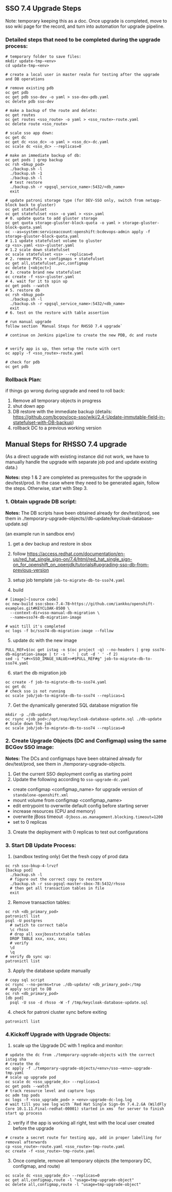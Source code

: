 ## SSO 7.4 Upgrade Steps
Note: temporary keeping this as a doc. Once upgrade is completed, move to sso wiki page for the record, and turn into automation for upgrade pipeline.

### Detailed steps that need to be completed during the upgrade process:
```shell
# temporary folder to save files:
mkdir update-tmp-<env>
cd update-tmp-<env>

# create a local user in master realm for testing after the upgrade and DB operations

# remove existing pdb
oc get pdb
oc get pdb sso-dev -o yaml > sso-dev-pdb.yaml
oc delete pdb sso-dev

# make a backup of the route and delete:
oc get routes
oc get routes <sso_route> -o yaml > <sso_route>-route.yaml
oc delete route <sso_route>

# scale sso app down:
oc get dc
oc get dc <sso_dc> -o yaml > <sso_dc>-dc.yaml
oc scale dc <sso_dc> --replicas=0

# make an immediate backup of db:
oc get pods | grep backup
oc rsh <bkup_pod>
  ./backup.sh -l
  ./backup.sh -1
  ./backup.sh -l
  # test restore
  ./backup.sh -r <pgsql_service_name>:5432/<db_name>
  exit

# update patroni storage type (for DEV-SSO only, switch from netapp-block back to gluster)
oc get statefulset
oc get statefulset <ss> -o yaml > <ss>.yaml
# 0. update quota to add gluster storage
oc get quota storage-gluster-block-quota -o yaml > storage-gluster-block-quota.yaml
oc --as=system:serviceaccount:openshift:bcdevops-admin apply -f storage-gluster-block-quota.yaml
# 1.1 update statefulset volume to gluster
cp <ss>.yaml <ss>-gluster.yaml
# 1.2 scale down statefulset
oc scale statefulset <ss> --replicas=0
# 2. remove PVCs + configmaps + statefulset
oc get all,statefulset,pvc,configmap
oc delete [<object>]
# 3. create brand new statefulset
oc create -f <ss>-gluster.yaml
# 4. wait for it to spin up
oc get pods --watch
# 5. restore db
oc rsh <bkup_pod>
  ./backup.sh -l
  ./backup.sh -r <pgsql_service_name>:5432/<db_name>
  exit
# 6. test on the restore with table assertion

# run manual upgrade
follow section `Manual Steps for RHSSO 7.4 upgrade`

# continue on Jenkins pipeline to create the new PDB, dc and route


# verify app is up, then setup the route with cert
oc apply -f <sso_route>-route.yaml

# check for pdb
oc get pdb
```

### Rollback Plan:
if things go wrong during upgrade and need to roll back:
1. Remove all temporary objects in progress
2. shut down app
3. DB restore with the immediate backup (details: https://github.com/bcgov/ocp-sso/wiki/2.4-Update-immutable-field-in-statefulset-with-DB-backup)
4. rollback DC to a previous working version


## Manual Steps for RHSSO 7.4 upgrade
(As a direct upgrade with existing instance did not work, we have to manually handle the upgrade with separate job pod and update existing data.)

**Notes:** step 1 & 2 are completed as prerequsites for the upgrade in dev/test/prod. In the case where they need to be generated again, follow the steps. Otherwise, start with Step 3.


### 1. Obtain upgrade DB script:
**Notes:** The DB scripts have been obtained already for dev/test/prod, see them in ./temporary-upgrade-objects/<env>/db-update/keycloak-database-update.sql

(an example run in sandbox env)
1. get a dev backup and restore in sbox
2. follow https://access.redhat.com/documentation/en-us/red_hat_single_sign-on/7.4/html/red_hat_single_sign-on_for_openshift_on_openjdk/tutorials#upgrading-sso-db-from-previous-version

3. setup job template `job-to-migrate-db-to-sso74.yaml`
4. build
```shell
# [image]~[source code]
oc new-build sso:sbox-7.4-78~https://github.com/iankko/openshift-examples.git#KEYCLOAK-8500 \
  --context-dir=sso-manual-db-migration \
  --name=sso74-db-migration-image

# wait till it's completed
oc logs -f bc/sso74-db-migration-image --follow
```

5. update dc with the new image
```shell
PULL_REF=$(oc get istag -n $(oc project -q) --no-headers | grep sso74-db-migration-image | tr -s ' ' | cut -d ' ' -f 2)
sed -i "s#<<SSO_IMAGE_VALUE>>#$PULL_REF#g" job-to-migrate-db-to-sso74.yaml
```

6. start the db migration job
```shell
oc create -f job-to-migrate-db-to-sso74.yaml
oc get dc
# check sso is not running
oc scale job/job-to-migrate-db-to-sso74 --replicas=1
```

7. Get the dynamically generated SQL database migration file
```shell
mkdir -p ./db-update
oc rsync <job_pod>:/opt/eap/keycloak-database-update.sql ./db-update
# Scale down the job
oc scale job/job-to-migrate-db-to-sso74 --replicas=0
```


### 2. Create Upgrade Objects (DC and Configmap) using the same BCGov SSO image:
**Notes:** The DCs and configmaps have been obtained already for dev/test/prod, see them in ./temporary-upgrade-objects.

1. Get the current SSO deployment config as starting point
2. Update the following according to `sso-upgrade-dc.yaml`
  - create configmap <configmap_name> for upgrade version of `standalone-openshift.xml`
  - mount volume from configmap <configmap_name>
  - edit entrypoint to overwrite default config before starting server
  - increase resources (CPU and memory)
  - overwrite jBoss timeout `-Djboss.as.management.blocking.timeout=1200`
  - set to 0 replicas
3. Create the deployment with 0 replicas to test out configurations


### 3. Start DB Update Process:
1. (sandbox testing only) Get the fresh copy of prod data
```shell
oc rsh sso-bkup-4-lrvzf
[backup pod]
  ./backup.sh -l
  # figure out the correct copy to restore
  ./backup.sh -r sso-pgsql-master-sbox-78:5432/rhsso
  # then get all transaction tables in file
  exit
```

2. Remove transaction tables:
```shell
oc rsh <db_primary_pod>
patronictl list
psql -U postgres
  # swtich to correct table
  \c rhsso
  # drop all xxxjbosststxtable tables
  DROP TABLE xxx, xxx, xxx;
  # verify
  \d
  \q
# verify db sync up:
patronictl list
```

3. Apply the database update manually
```shell
# copy sql script
oc rsync --no-perms=true ./db-update/ <db_primary_pod>:/tmp
# apply script to DB
oc rsh <db_primary_pod>
[db pod]
  psql -U sso -d rhsso -W -f /tmp/keycloak-database-update.sql
```

4. check for patroni cluster sync before exiting
```shell
patronictl list
```

### 4.Kickoff Upgrade with Upgrade Objects:
1. scale up the Upgrade DC with 1 replica and monitor:
```shell
# update the dc from ./temporary-upgrade-objects with the correct istag sha
# create the dc
oc apply -f ./temporary-upgrade-objects/<env>/sso-<env>-upgrade-tmp.yaml
# scale up upgrade pod
oc scale dc <sso_upgrade_dc> --replicas=1
oc get pods --watch
# track resource level and capture logs
oc adm top pods
oc logs -f <sso_upgrade_pod> > <env>-upgrade-dc-log.log
# wait till you see log with `Red Hat Single Sign-On 7.4.2.GA (WildFly Core 10.1.11.Final-redhat-00001) started in xms` for server to finish start up process
```

2. verify if the app is working all right, test with the local user created before the upgrade
```shell
# create a secret route for testing app, add in proper labelling for removal afterwards
cp <sso_route>-route.yaml <sso_route>-tmp-route.yaml
oc create -f <sso_route>-tmp-route.yaml
```

3. Once complete, remove all temporary objects (the temporary DC, configmap, and route)
```shell
oc scale dc <sso_upgrade_dc> --replicas=0
oc get all,configmap,route -l "usage=tmp-upgrade-object"
oc delete all,configmap,route -l "usage=tmp-upgrade-object"
```
